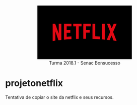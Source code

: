<p align="center">
<img src="img/logo.png" width="300px"><br>
Turma 2018.1 - Senac Bonsucesso
</p>

# projetonetflix
Tentativa de copiar o site da netflix e seus recursos.
